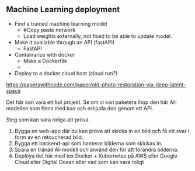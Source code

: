 ## Machine Learning deployment

- Find a trained machine learning model
    - #Copy paste network
    - Load weights externally, not fixed to be able to update model.
- Make it available through an API (fastAPI)
    - FastAPI
- Containarize with docker
    - Make a Dockerfile
    - 
- Deploy to a docker cloud host (cloud run?)


https://paperswithcode.com/paper/old-photo-restoration-via-deep-latent-space


Det här kan vara ett kul projekt. Se om vi kan paketera ihop den här AI-modellen som finns med kod och erbjuda den genom ett API.

Steg som kan vara roliga att pröva.

1. Bygga en web-app där du kan pröva att skicka in en bild och få ett svar i form av en retoucherad bild.
2. Bygga ett backend-api som hanterar bilderna som skickas in.
3. Spara en tränad AI-modell och använd den för att förändra bilderna.
4. Deploya det här med tex Docker + Kubernetes på AWS eller Google Cloud eller Digital Ocean eller vad som kan vara roligt 